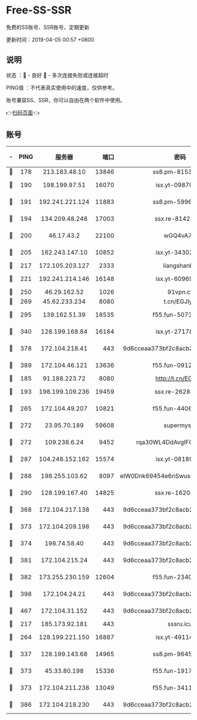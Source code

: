 # Free-SS-SSR

免费的SS账号、SSR账号，定期更新

更新时间：2019-04-05 00:57 +0800

## 说明

状态     ：🙂 - 良好 🙁 - 多次连接失败或连接超时

PING值   ：不代表真实使用中的速度，仅供参考。

账号兼容SS、SSR，你可以自由在两个软件中使用。

👉[扫码页面](https://liesauer.github.io/Free-SS-SSR/)👈

## 账号

|-|PING|服务器|端口|密码|加密方式|区域|
|:----:|:----:|:-----:|-----:|:----:|:----:|:----:|
|🙂|178|213.183.48.10|13846|ss8.pm-81534846|rc4-md5|RU|
|🙂|190|198.199.97.51|16070|isx.yt-09870263|aes-256-cfb|US|
|🙂|191|192.241.221.124|11883|ss8.pm-59969205|aes-256-cfb|US|
|🙂|194|134.209.48.248|17003|ssx.re-81422235|aes-256-cfb|US|
|🙂|200|46.17.43.2|22100|wGQ4vA7D|aes-256-gcm|RU|
|🙂|205|162.243.147.10|10852|isx.yt-34302629|aes-256-cfb|US|
|🙂|217|172.105.203.127|2333|liangshanbo|chacha20|JP|
|🙂|221|192.241.214.146|16148|isx.yt-60969172|aes-256-cfb|US|
|🙂|250|46.29.162.52|1026|91vpn.cf|rc4-md5|RU|
|🙂|269|45.62.233.234|8080|t.cn/EGJIyrl|rc4-md5|CA|
|🙂|295|139.162.51.39|18535|f55.fun-50730747|aes-256-cfb|SG|
|🙂|340|128.199.168.84|16184|isx.yt-27178313|aes-256-cfb|SG|
|🙂|378|172.104.218.41|443|9d6cceaa373bf2c8acb22e60b6a58be6|aes-256-cfb|US|
|🙂|389|172.104.46.121|13636|f55.fun-09121749|aes-256-cfb|SG|
|🙂|185|91.188.223.72|8080|http://t.cn/EGJIyrl|rc4-md5|RU|
|🙂|193|198.199.109.236|19459|ssx.re-26284285|aes-256-cfb|US|
|🙂|265|172.104.49.207|10821|f55.fun-44065715|aes-256-cfb|SG|
|🙂|272|23.95.70.189|59608|supermyssr|chacha20-ietf|US|
|🙂|272|109.238.6.24|9452|rqa30WL4DdAvgIFG6Fs3znzTa|aes-256-cfb|FR|
|🙂|287|104.248.152.162|15574|isx.yt-08189375|aes-256-cfb|SG|
|🙂|288|198.255.103.62|8097|eIW0Dnk69454e6nSwuspv9DmS201tQ0D|aes-256-cfb|US|
|🙂|290|128.199.167.40|14825|ssx.re-16204050|aes-256-cfb|SG|
|🙂|368|172.104.217.138|443|9d6cceaa373bf2c8acb22e60b6a58be6|aes-256-cfb|US|
|🙂|373|172.104.209.198|443|9d6cceaa373bf2c8acb22e60b6a58be6|aes-256-cfb|US|
|🙂|374|198.74.58.40|443|9d6cceaa373bf2c8acb22e60b6a58be6|aes-256-cfb|US|
|🙂|381|172.104.215.24|443|9d6cceaa373bf2c8acb22e60b6a58be6|aes-256-cfb|US|
|🙂|382|173.255.230.159|12604|f55.fun-23403272|aes-256-cfb|US|
|🙂|398|172.104.24.21|443|9d6cceaa373bf2c8acb22e60b6a58be6|aes-256-cfb|US|
|🙂|467|172.104.31.152|443|9d6cceaa373bf2c8acb22e60b6a58be6|aes-256-cfb|US|
|🙁|217|185.173.92.181|443|sssru.icu|rc4-md5|RU|
|🙁|264|128.199.221.150|16887|isx.yt-49114342|aes-256-cfb|SG|
|🙁|337|128.199.143.68|14965|ss8.pm-96456884|aes-256-cfb|SG|
|🙁|373|45.33.80.198|15336|f55.fun-19171645|aes-256-cfb|US|
|🙁|373|172.104.211.238|13049|f55.fun-34116982|aes-256-cfb|US|
|🙁|386|172.104.218.230|443|9d6cceaa373bf2c8acb22e60b6a58be6|aes-256-cfb|US|

